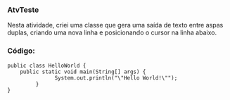 ### AtvTeste
Nesta atividade, criei uma classe que gera uma saída de texto entre aspas duplas, criando uma nova linha e posicionando o cursor na linha abaixo.

### Código:
```
public class HelloWorld {
	public static void main(String[] args) {
               System.out.println("\"Hello World!\"");
         }
}
```

